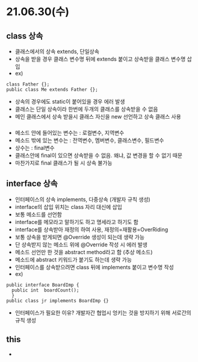 # 21.06.30(수)
## class 상속
- 클래스에서의 상속 extends, 단일상속
- 상속을 받을 경우 클래스 변수명 뒤에 extends 붙이고 상속받을 클래스 변수명 삽입
- ex)
```
class Father {};
public class Me extends Father {};
```
- 상속의 경우에도 static이 붙어있을 경우 에러 발생
- 클래스는 단일 상속이라 한번에 두개의 클래스를 상속받을 수 없음
- 메인 클래스에서 상속 받을시 클래스 자신을 new 선언하고 상속 클래스 사용
###
- 메소드 안에 들어있는 변수는 : 로컬변수, 지역변수
- 메소드 밖에 있는 변수는 : 전역변수, 멤버변수, 클래스변수, 필드변수
- 상수는 : final변수
- 클래스안에 final이 있으면 상속받을 수 없음. 왜냐, 값 변경을 할 수 없기 때문
- 마찬가지로 final 클래스가 될 시 상속 불가능
###
## interface 상속
- 인터페이스의 상속 implements, 다중상속 (개발자 규칙 생성)
- interface의 삽입 위치는 class 자리 대신에 삽입
- 보통 메소드를 선언함
- interface를 메모라고 말하기도 하고 명세라고 하기도 함
- interface를 상속받아 재정의 하여 사용, 재정의=재활용=OverRiding
- 보통 상속을 받게되면 @Override 생성이 되는데 생략 가능
- 단 상속받지 않는 메소드 위에 @Override 작성 시 에러 발생
- 메소드 선언만 한 것을 abstract method라고 함 (추상 메소드)
- 메소드에 abstract 키워드가 붙기도 하는데 생략 가능
- 인터페이스를 상속받으려면 class 뒤에 implements 붙이고 변수명 작성
- ex)
```
public interface BoardImp {
  public int  boardCount();
  }
public class jr implements BoardImp {}
```
- 인터페이스가 필요한 이유? 개발자간 협업시 엉키는 것을 방지하기 위해 서로간의 규칙 생성
###
## this
-